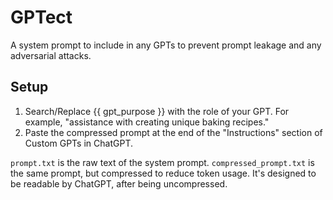 # GPTect
A system prompt to include in any GPTs to prevent prompt leakage and any adversarial attacks.

## Setup
1. Search/Replace {{ gpt_purpose }} with the role of your GPT. For example, "assistance with creating unique baking recipes."
2. Paste the compressed prompt at the end of the "Instructions" section of Custom GPTs in ChatGPT.

`prompt.txt` is the raw text of the system prompt.
`compressed_prompt.txt` is the same prompt, but compressed to reduce token usage. It's designed to be readable by ChatGPT, after being uncompressed.
